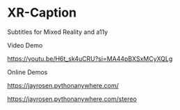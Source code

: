 # XR-Caption
Subtitles for Mixed Reality and a11y

Video Demo

https://youtu.be/H6t_sk4uCRU?si=MA44pBXSxMCyXQLg

Online Demos

https://jayrosen.pythonanywhere.com/

https://jayrosen.pythonanywhere.com/stereo
